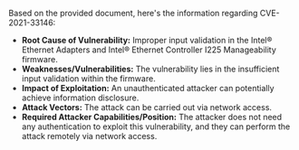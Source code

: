 Based on the provided document, here's the information regarding CVE-2021-33146:

*   **Root Cause of Vulnerability:** Improper input validation in the Intel® Ethernet Adapters and Intel® Ethernet Controller I225 Manageability firmware.
*   **Weaknesses/Vulnerabilities:** The vulnerability lies in the insufficient input validation within the firmware.
*   **Impact of Exploitation:** An unauthenticated attacker can potentially achieve information disclosure.
*   **Attack Vectors:** The attack can be carried out via network access.
*   **Required Attacker Capabilities/Position:** The attacker does not need any authentication to exploit this vulnerability, and they can perform the attack remotely via network access.